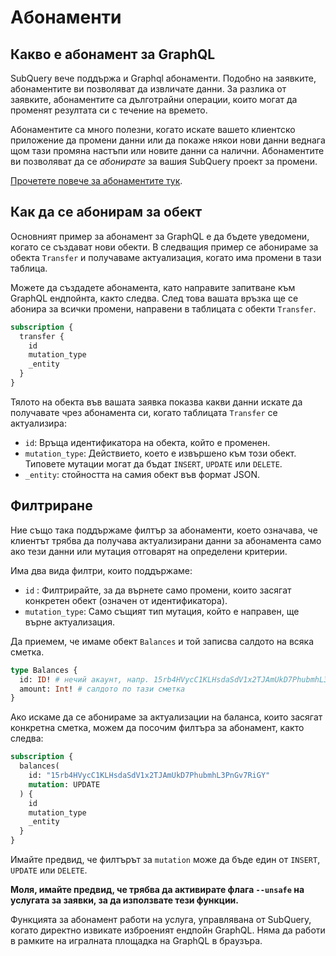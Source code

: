 # Абонаменти

## Какво е абонамент за GraphQL

SubQuery вече поддържа и Graphql абонаменти. Подобно на заявките, абонаментите ви позволяват да извличате данни. За разлика от заявките, абонаментите са дълготрайни операции, които могат да променят резултата си с течение на времето.

Абонаментите са много полезни, когато искате вашето клиентско приложение да промени данни или да покаже някои нови данни веднага щом тази промяна настъпи или новите данни са налични. Абонаментите ви позволяват да се *абонирате* за вашия SubQuery проект за промени.

[Прочетете повече за абонаментите тук](https://www.apollographql.com/docs/react/data/subscriptions/).

## Как да се абонирам за обект

Основният пример за абонамент за GraphQL е да бъдете уведомени, когато се създават нови обекти. В следващия пример се абонираме за обекта `Transfer` и получаваме актуализация, когато има промени в тази таблица.

Можете да създадете абонамента, като направите запитване към GraphQL ендпойнта, както следва. След това вашата връзка ще се абонира за всички промени, направени в таблицата с обекти `Transfer`.

```graphql
subscription {
  transfer {
    id
    mutation_type
    _entity
  }
}
```

Тялото на обекта във вашата заявка показва какви данни искате да получавате чрез абонамента си, когато таблицата `Transfer` се актуализира:
- `id`: Връща идентификатора на обекта, който е променен.
- `mutation_type`: Действието, което е извършено към този обект. Типовете мутации могат да бъдат `INSERT`, `UPDATE` или `DELETE`.
- `_entity`: стойността на самия обект във формат JSON.

## Филтриране

Ние също така поддържаме филтър за абонаменти, което означава, че клиентът трябва да получава актуализирани данни за абонамента само ако тези данни или мутация отговарят на определени критерии.

Има два вида филтри, които поддържаме:

- `id` : Филтрирайте, за да върнете само промени, които засягат конкретен обект (означен от идентификатора).
- `mutation_type`: Само същият тип мутация, който е направен, ще върне актуализация.

Да приемем, че имаме обект `Balances` и той записва салдото на всяка сметка.

```graphql
type Balances {
  id: ID! # нечий акаунт, напр. 15rb4HVycC1KLHsdaSdV1x2TJAmUkD7PhubmhL3PnGv7RiGY
  amount: Int! # салдото по тази сметка
}
```

Ако искаме да се абонираме за актуализации на баланса, които засягат конкретна сметка, можем да посочим филтъра за абонамент, както следва:

```graphql
subscription {
  balances(
    id: "15rb4HVycC1KLHsdaSdV1x2TJAmUkD7PhubmhL3PnGv7RiGY"
    mutation: UPDATE
  ) {
    id
    mutation_type
    _entity
  }
}
```

Имайте предвид, че филтърът за `mutation` може да бъде един от `INSERT`, `UPDATE` или `DELETE`.

**Моля, имайте предвид, че трябва да активирате флага `--unsafe` на услугата за заявки, за да използвате тези функции.**

Функцията за абонамент работи на услуга, управлявана от SubQuery, когато директно извикате изброеният ендпойн GraphQL. Няма да работи в рамките на игралната площадка на GraphQL в браузъра.
